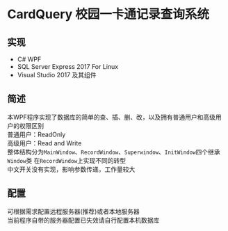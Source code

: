# CardQuery 校园一卡通记录查询系统

##  实现  
+  C# WPF
+  SQL Server Express 2017 For Linux 
+  Visual Studio 2017 及其组件

## 简述
本WPF程序实现了数据库的简单的查、插、删、改，以及拥有普通用户和高级用户的权限区别  
普通用户：ReadOnly  
高级用户：Read and Write  
整体结构分为`MainWindow`、`RecordWindow`、`Superwindow`、`InitWindow`四个继承`Window`类
在`RecordWindow`上实现不同的转型  
中文开关没有实现，影响参数传递，工作量较大 
  
##  配置
可根据需求配置远程服务器(推荐)或者本地服务器  
当前程序自带的服务器配置已失效请自行配置本机数据库
